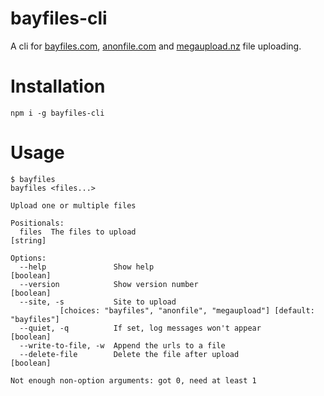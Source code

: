 # bayfiles-cli
A cli for [bayfiles.com](https://bayfiles.com/), [anonfile.com](https://anonfile.com/) and [megaupload.nz](https://megaupload.nz/) file uploading.

# Installation
`npm i -g bayfiles-cli`

# Usage
```
$ bayfiles
bayfiles <files...>

Upload one or multiple files

Positionals:
  files  The files to upload                                            [string]

Options:
  --help               Show help                                       [boolean]
  --version            Show version number                             [boolean]
  --site, -s           Site to upload
           [choices: "bayfiles", "anonfile", "megaupload"] [default: "bayfiles"]
  --quiet, -q          If set, log messages won't appear               [boolean]
  --write-to-file, -w  Append the urls to a file
  --delete-file        Delete the file after upload                    [boolean]

Not enough non-option arguments: got 0, need at least 1
```
